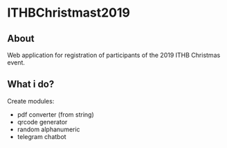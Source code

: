 # ITHBChristmast2019

## About
Web application for registration of participants of the 2019 ITHB Christmas event.

## What i do?
Create modules:
- pdf converter (from string)
- qrcode generator
- random alphanumeric
- telegram chatbot

